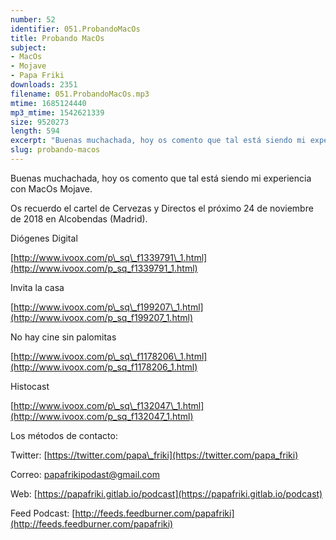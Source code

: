```yaml
---
number: 52
identifier: 051.ProbandoMacOs
title: Probando MacOs
subject:
- MacOs
- Mojave
- Papa Friki
downloads: 2351
filename: 051.ProbandoMacOs.mp3
mtime: 1685124440
mp3_mtime: 1542621339
size: 9520273
length: 594
excerpt: "Buenas muchachada, hoy os comento que tal está siendo mi experiencia con MacOs Mojave.\n\nOs recuerdo el cartel de Cervezas y Directos el próximo 24 de noviembre de 2018 en Alcobendas (Madrid). \n\nDiógenes Digital\n\n[http://www.ivoox.com/p\\_sq\\_f1339791\\_1.html](http://www.ivoox.com/p_sq_f1339791_1.html)  \n\nInvita la casa  \n\n[http://www.ivoox.com/p\\_sq\\_f199207\\_1.html](http://www.ivoox.com/p_sq_f199207_1.html)  \n\nNo hay cine sin palomitas  \n\n[http://www.ivoox.com/p\\_sq\\_f1178206\\_1.html](http://www.ivoox.com/p_sq_f1178206_1.html)  \n\nHistocast  \n\n[http://www.ivoox.com/p\\_sq\\_f132047\\_1.html](http://www.ivoox.com/p_sq_f132047_1"
slug: probando-macos
---
```

Buenas muchachada, hoy os comento que tal está siendo mi experiencia con MacOs Mojave.

Os recuerdo el cartel de Cervezas y Directos el próximo 24 de noviembre de 2018 en Alcobendas (Madrid). 

Diógenes Digital

[http://www.ivoox.com/p\_sq\_f1339791\_1.html](http://www.ivoox.com/p_sq_f1339791_1.html)  

Invita la casa  

[http://www.ivoox.com/p\_sq\_f199207\_1.html](http://www.ivoox.com/p_sq_f199207_1.html)  

No hay cine sin palomitas  

[http://www.ivoox.com/p\_sq\_f1178206\_1.html](http://www.ivoox.com/p_sq_f1178206_1.html)  

Histocast  

[http://www.ivoox.com/p\_sq\_f132047\_1.html](http://www.ivoox.com/p_sq_f132047_1.html)  

Los métodos de contacto:  

Twitter: [https://twitter.com/papa\_friki](https://twitter.com/papa_friki)

Correo: [papafrikipodast@gmail.com](https://archive.org/details/papafrikipodast@gmail.com)

Web: [https://papafriki.gitlab.io/podcast](https://papafriki.gitlab.io/podcast)

Feed Podcast: [http://feeds.feedburner.com/papafriki](http://feeds.feedburner.com/papafriki)